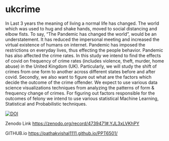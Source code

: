 # ukcrime

In Last 3 years the meaning of living a normal life has changed. The world which was used to hug and shake hands, moved to social distancing and elbow fists. To say, “The Pandemic has changed the world”, would be an understatement. It has reduced the impersonal meeting and increased the virtual existence of humans on internet. Pandemic has imposed the restrictions on everyday lives, thus effecting the people behavior. Pandemic has also affected the crime rates. In this study we intend to find the effects of covid on frequency of crime rates (includes violence, theft, murder, home abuse) in the United Kingdom (UK). Particularly, we will study the shift of crimes from one form to another across different states before and after covid. Secondly, we also want to figure out what are the factors which decide the outcome of the crime offender. We expect to use various data science visualizations techniques from analyzing the patterns of form & frequency change of crimes. For figuring out factors responsible for the outcomes of felony we intend to use various statistical Machine Learning, Statistical and Probabilistic techniques.

[![DOI](https://zenodo.org/badge/DOI/10.5281/zenodo.4739471.svg)](https://doi.org/10.5281/zenodo.4739471)

Zenodo Link
https://zenodo.org/record/4739471#.YJL3xLVKhPY

GITHUB.io
https://pathakvishal1111.github.io/PPT6501/
